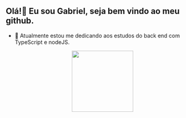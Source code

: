 ## Olá!👋 Eu sou Gabriel, seja bem vindo ao meu github.

- 🌱 Atualmente estou me dedicando aos estudos do back end com TypeScript e nodeJS.

<div align="center">
  <a href="https://github.com/Programmer-Gabriel-Santos">
  <img height="160em" src="https://github-readme-stats.vercel.app/api?username=Programmer-Gabriel-Santos&show_icons=true&theme=synthwave&include_all_commits=true&count_private=true"/>
</div>
